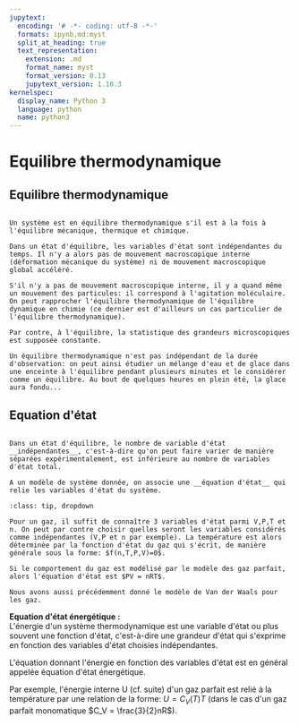 ```yaml
---
jupytext:
  encoding: '# -*- coding: utf-8 -*-'
  formats: ipynb,md:myst
  split_at_heading: true
  text_representation:
    extension: .md
    format_name: myst
    format_version: 0.13
    jupytext_version: 1.10.3
kernelspec:
  display_name: Python 3
  language: python
  name: python3
---
```

# Equilibre thermodynamique

## Equilibre thermodynamique

````{important} __Définition : Equilibre thermodynamique__

Un système est en équilibre thermodynamique s'il est à la fois à l'équilibre mécanique, thermique et chimique.

Dans un état d'équilibre, les variables d'état sont indépendantes du temps. Il n'y a alors pas de mouvement macroscopique interne (déformation mécanique du système) ni de mouvement macroscopique global accéléré.

````


```{dropdown} __Echelle microscopique :__  
S'il n'y a pas de mouvement macroscopique interne, il y a quand même un mouvement des particules: il correspond à l'agitation moléculaire. On peut rapprocher l'équilibre thermodynamique de l'équilibre dynamique en chimie (ce dernier est d'ailleurs un cas particulier de l'équilibre thermodynamique).

Par contre, à l'équilibre, la statistique des grandeurs microscopiques est supposée constante.
```



```{dropdown} __Durée d'un état d'équilibre :__  
Un équilibre thermodynamique n'est pas indépendant de la durée d'observation: on peut ainsi étudier un mélange d'eau et de glace dans une enceinte à l'équilibre pendant plusieurs minutes et le considérer comme un équilibre. Au bout de quelques heures en plein été, la glace aura fondu... 
```


## Equation d'état

````{important} __Définition : Equation d'état__

Dans un état d'équilibre, le nombre de variable d'état __indépendantes__, c'est-à-dire qu'on peut faire varier de manière séparées expérimentalement, est inférieure au nombre de variables d'état total.

A un modèle de système donnée, on associe une __équation d'état__ qui relie les variables d'état du système.

````

````{admonition} Exemple : Equation d'état d'un gaz.
:class: tip, dropdown

Pour un gaz, il suffit de connaître 3 variables d'état parmi V,P,T et n. On peut par contre choisir quelles seront les variables considérés comme indépendantes (V,P et n par exemple). La température est alors déterminée par la fonction d'état du gaz qui s'écrit, de manière générale sous la forme: $f(n,T,P,V)=0$.

Si le comportement du gaz est modélisé par le modèle des gaz parfait, alors l'équation d'état est $PV = nRT$.

Nous avons aussi précédemment donné le modèle de Van der Waals pour les gaz.
````


__Equation d'état énergétique :__  
L'énergie d'un système thermodynamique est une variable d'état ou plus souvent une fonction d'état, c'est-à-dire une grandeur d'état qui s'exprime en fonction des variables d'état choisies indépendantes.

L'équation donnant l'énergie en fonction des variables d'état est en général appelée équation d'état énergétique.

Par exemple, l'énergie interne U (cf. suite) d'un gaz parfait est relié à la température par une relation de la forme: $U = C_V(T) T$ (dans le cas d'un gaz parfait monomatique $C_V = \frac{3}{2}nR$).

